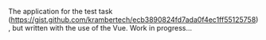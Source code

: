 The application for the test task (https://gist.github.com/krambertech/ecb3890824fd7ada0f4ec1ff55125758), but written with the use of the Vue.
Work in progress...
